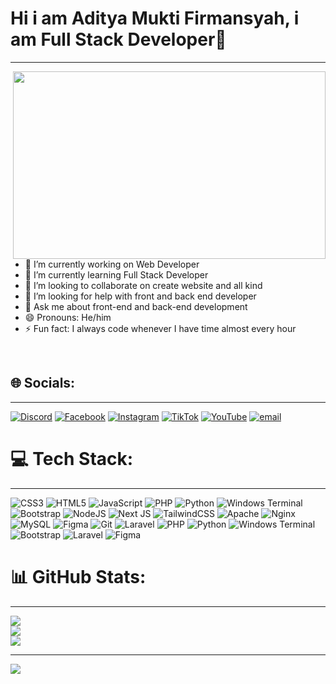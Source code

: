# Hi i am Aditya Mukti Firmansyah, i am Full Stack Developer👋

<!--
**adtfiry12/adtfiry12** is a ✨ _special_ ✨ repository because its `README.md` (this file) appears on your GitHub profile.

Here are some ideas to get you started:

- 🔭 I’m currently working on ...
- 🌱 I’m currently learning ...
- 👯 I’m looking to collaborate on ...
- 🤔 I’m looking for help with ...
- 💬 Ask me about ...
- 📫 How to reach me: ...
- 😄 Pronouns: ...
- ⚡ Fun fact: ...
-->
---
<img src="https://media3.giphy.com/media/v1.Y2lkPTc5MGI3NjExZmVwM2hydzBraHYzenhpeXpyc3Zjczc3cmNxd3lhaWx2bXk2cmJyciZlcD12MV9pbnRlcm5hbF9naWZfYnlfaWQmY3Q9Zw/scZPhLqaVOM1qG4lT9/giphy.gif" align="right" width="500" height="300" />

- 🔭 I’m currently working on Web Developer
- 🌱 I’m currently learning Full Stack Developer
- 👯 I’m looking to collaborate on create website and all kind
- 🤔 I’m looking for help with front and back end developer
- 💬 Ask me about front-end and back-end development
- 😄 Pronouns: He/him
- ⚡ Fun fact: I always code whenever I have time almost every hour

<br clear="all" />



## 🌐 Socials:
---
[![Discord](https://img.shields.io/badge/Discord-%237289DA.svg?logo=discord&logoColor=white)](https://discord.gg/adtfiry12) [![Facebook](https://img.shields.io/badge/Facebook-%231877F2.svg?logo=Facebook&logoColor=white)](https://facebook.com/adtfiry12) [![Instagram](https://img.shields.io/badge/Instagram-%23E4405F.svg?logo=Instagram&logoColor=white)](https://instagram.com/adtfiry12) [![TikTok](https://img.shields.io/badge/TikTok-%23000000.svg?logo=TikTok&logoColor=white)](https://tiktok.com/@adtfiry12) [![YouTube](https://img.shields.io/badge/YouTube-%23FF0000.svg?logo=YouTube&logoColor=white)](https://youtube.com/@adtfiry12) [![email](https://img.shields.io/badge/Email-D14836?logo=gmail&logoColor=white)](mailto:mfaditya280@gmail.com) 

# 💻 Tech Stack:
---
![CSS3](https://img.shields.io/badge/css3-%231572B6.svg?style=for-the-badge&logo=css3&logoColor=white) ![HTML5](https://img.shields.io/badge/html5-%23E34F26.svg?style=for-the-badge&logo=html5&logoColor=white) ![JavaScript](https://img.shields.io/badge/javascript-%23323330.svg?style=for-the-badge&logo=javascript&logoColor=%23F7DF1E) ![PHP](https://img.shields.io/badge/php-%23777BB4.svg?style=for-the-badge&logo=php&logoColor=white) ![Python](https://img.shields.io/badge/python-3670A0?style=for-the-badge&logo=python&logoColor=ffdd54) ![Windows Terminal](https://img.shields.io/badge/Windows%20Terminal-%234D4D4D.svg?style=for-the-badge&logo=windows-terminal&logoColor=white) ![Bootstrap](https://img.shields.io/badge/bootstrap-%238511FA.svg?style=for-the-badge&logo=bootstrap&logoColor=white) ![NodeJS](https://img.shields.io/badge/node.js-6DA55F?style=for-the-badge&logo=node.js&logoColor=white) ![Next JS](https://img.shields.io/badge/Next-black?style=for-the-badge&logo=next.js&logoColor=white) ![TailwindCSS](https://img.shields.io/badge/tailwindcss-%2338B2AC.svg?style=for-the-badge&logo=tailwind-css&logoColor=white) ![Apache](https://img.shields.io/badge/apache-%23D42029.svg?style=for-the-badge&logo=apache&logoColor=white) ![Nginx](https://img.shields.io/badge/nginx-%23009639.svg?style=for-the-badge&logo=nginx&logoColor=white) ![MySQL](https://img.shields.io/badge/mysql-4479A1.svg?style=for-the-badge&logo=mysql&logoColor=white) ![Figma](https://img.shields.io/badge/figma-%23F24E1E.svg?style=for-the-badge&logo=figma&logoColor=white) ![Git](https://img.shields.io/badge/git-%23F05033.svg?style=for-the-badge&logo=git&logoColor=white) ![Laravel](https://img.shields.io/badge/laravel-%23FF2D20.svg?style=for-the-badge&logo=laravel&logoColor=white) ![PHP](https://img.shields.io/badge/php-%23777BB4.svg?style=for-the-badge&logo=php&logoColor=white) ![Python](https://img.shields.io/badge/python-3670A0?style=for-the-badge&logo=python&logoColor=ffdd54) ![Windows Terminal](https://img.shields.io/badge/Windows%20Terminal-%234D4D4D.svg?style=for-the-badge&logo=windows-terminal&logoColor=white) ![Bootstrap](https://img.shields.io/badge/bootstrap-%238511FA.svg?style=for-the-badge&logo=bootstrap&logoColor=white) ![Laravel](https://img.shields.io/badge/laravel-%23FF2D20.svg?style=for-the-badge&logo=laravel&logoColor=white) ![Figma](https://img.shields.io/badge/figma-%23F24E1E.svg?style=for-the-badge&logo=figma&logoColor=white)
# 📊 GitHub Stats:
---
![](https://github-readme-stats.vercel.app/api?username=adtfiry12&theme=dark&hide_border=false&include_all_commits=false&count_private=false)<br/>
![](https://nirzak-streak-stats.vercel.app/?user=adtfiry12&theme=dark&hide_border=false)<br/>
![](https://github-readme-stats.vercel.app/api/top-langs/?username=adtfiry12&theme=dark&hide_border=false&include_all_commits=false&count_private=false&layout=compact)

---
[![](https://visitcount.itsvg.in/api?id=adtfiry12&icon=0&color=0)](https://visitcount.itsvg.in)

<!-- Proudly created with GPRM ( https://gprm.itsvg.in ) -->
